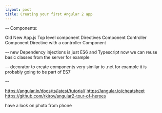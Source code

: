 ```yaml
---
layout: post
title: Creating your first Angular 2 app
---
```


--
Components:

Old								New
App.js							Top level component
Directives						Component
Controller 						Component
Directive with a controller 	Component

--
new Dependency injections is just ES6 and Typescript
now we can reuse basic classes from the server for example

--
decorator to create components
very similar to .net for example
it is probably going to be part of ES7

	

--



https://angular.io/docs/ts/latest/tutorial/
https://angular.io/cheatsheet
https://github.com/rkirov/angular2-tour-of-heroes

have a look on photo from phone